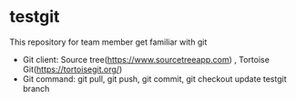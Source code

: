 # testgit
This repository for team member get familiar with git
- Git client: Source tree(https://www.sourcetreeapp.com) , Tortoise Git(https://tortoisegit.org/)
- Git command: git pull, git push, git commit, git checkout
update testgit branch